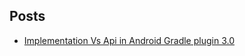 ## Posts

* [Implementation Vs Api in Android Gradle plugin 3.0](https://medium.com/mindorks/implementation-vs-api-in-gradle-3-0-494c817a6fa)
